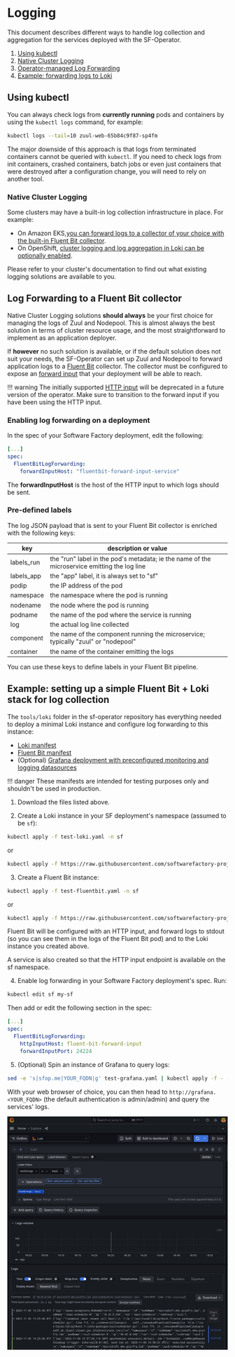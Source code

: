 # Logging

This document describes different ways to handle log collection and aggregation for the services deployed with the SF-Operator.


1. [Using kubectl](#using-kubectl)
1. [Native Cluster Logging](#native-cluster-logging)
1. [Operator-managed Log Forwarding](#operator-managed-log-forwarding)
1. [Example: forwarding logs to Loki](#example-forwarding-logs-to-loki)

## Using kubectl

You can always check logs from **currently running** pods and containers by using the `kubectl logs` command, for example:

```sh
kubectl logs --tail=10 zuul-web-65b84c9f87-sp4fm
```

The major downside of this approach is that logs from terminated containers cannot be queried with `kubectl`.
If you need to check logs from init containers, crashed containers, batch jobs or even
just containers that were destroyed after a configuration change, you will need to rely on
another tool.

### Native Cluster Logging

Some clusters may have a built-in log collection infrastructure in place. For example:

* On Amazon EKS,[you can forward logs to a collector of your choice with the built-in Fluent Bit collector](https://aws.amazon.com/blogs/containers/fluent-bit-for-amazon-eks-on-aws-fargate-is-here/).
* On OpenShift, [cluster logging and log aggregation in Loki can be optionally enabled](https://docs.openshift.com/container-platform/4.13/logging/cluster-logging.html).

Please refer to your cluster's documentation to find out what existing logging solutions are available to you.

## Log Forwarding to a Fluent Bit collector

Native Cluster Logging solutions **should always** be your first choice for managing the logs of
Zuul and Nodepool. This is almost always the best solution in terms of cluster resource usage,
and the most straightforward to implement as an application deployer.

If **however** no such solution is available, or if the default solution does not suit your
needs, the SF-Operator can set up Zuul and Nodepool to forward application logs to a
[Fluent Bit](https://fluentbit.io/) collector. The collector must be configured to expose an
[forward input](https://docs.fluentbit.io/manual/pipeline/inputs/forward) that your deployment
will be able to reach.

!!! warning
    The initially supported [HTTP input](https://docs.fluentbit.io/manual/pipeline/inputs/http)
    will be deprecated in a future version of the operator. Make sure to transition to the
    forward input if you have been using the HTTP input.

### Enabling log forwarding on a deployment

In the spec of your Software Factory deployment, edit the following:

```yaml
[...]
spec:
  FluentBitLogForwarding:
    forwardInputHost: "fluentbit-forward-input-service"
```

The **forwardInputHost** is the host of the HTTP input to which logs should be sent.

### Pre-defined labels

The log JSON payload that is sent to your Fluent Bit collector is enriched with the following keys:

| key | description or value |
|--------|------------------|
| labels_run    | the "run" label in the pod's metadata; ie the name of the microservice emitting the log line |
| labels_app    | the "app" label, it is always set to "sf" |
| podip     | the IP address of the pod |
| namespace | the namespace where the pod is running |
| nodename | the node where the pod is running |
| podname | the name of the pod where the service is running |
| log    | the actual log line collected |
| component | the name of the component running the microservice; typically "zuul" or "nodepool" |
| container | the name of the container emitting the logs |

You can use these keys to define labels in your Fluent Bit pipeline.

## Example: setting up a simple Fluent Bit + Loki stack for log collection

The `tools/loki` folder in the sf-operator repository has everything needed to deploy a minimal
Loki instance and configure log forwarding to this instance:

* [Loki manifest](https://raw.githubusercontent.com/softwarefactory-project/sf-operator/master/tools/loki/test-loki.yaml)
* [Fluent Bit manifest](https://raw.githubusercontent.com/softwarefactory-project/sf-operator/master/tools/loki/test-fluentbit.yaml)
* (Optional) [Grafana deployment with preconfigured monitoring and logging datasources](https://raw.githubusercontent.com/softwarefactory-project/sf-operator/master/tools/loki/test-grafana.yaml)

!!! danger
    These manifests are intended for testing purposes only and shouldn't be used in production.

1. Download the files listed above.

2. Create a Loki instance in your SF deployment's namespace (assumed to be `sf`):

```sh
kubectl apply -f test-loki.yaml -n sf
```

or

```sh
kubectl apply -f https://raw.githubusercontent.com/softwarefactory-project/sf-operator/master/tools/loki/test-loki.yaml -n sf
```

3. Create a Fluent Bit instance:

```sh
kubectl apply -f test-fluentbit.yaml -n sf
```

or

```sh
kubectl apply -f https://raw.githubusercontent.com/softwarefactory-project/sf-operator/master/tools/loki/test-fluentbit.yaml -n sf
```

Fluent Bit will be configured with an HTTP input, and forward logs to stdout (so you can see them in the logs of the Fluent Bit pod) and to the Loki instance you created above.

A service is also created so that the HTTP input endpoint is available on the sf namespace.

4. Enable log forwarding in your Software Factory deployment's spec. Run:

```sh
kubectl edit sf my-sf
```

Then add or edit the following section in the spec:

```yaml
[...]
spec:
  FluentBitLogForwarding:
    httpInputHost: fluent-bit-forward-input
    forwardInputPort: 24224
```


5. (Optional) Spin an instance of Grafana to query logs:

```sh
sed -e 's|sfop.me|YOUR_FQDN|g' test-grafana.yaml | kubectl apply -f - -n sf
```

With your web browser of choice, you can then head to `http://grafana.<YOUR_FQDN>` (the default
authentication is admin/admin) and query the services' logs.

![alt text](../media/images/grafana_loki_example.png "grafana and loki")